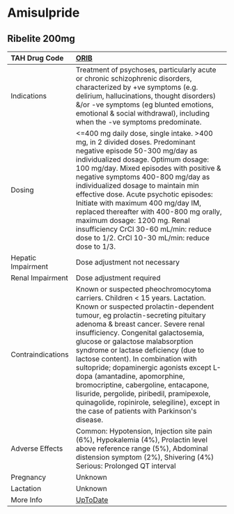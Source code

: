 # Amisulpride

## Ribelite 200mg

| TAH Drug Code      | [ORIB](https://www.tahsda.org.tw/drugs/hissearch.php?drug_code=ORIB)                                                                                                                                                                                                                                                                                                                                                                                                                                                                                                                                                      |
|:-------------------|:--------------------------------------------------------------------------------------------------------------------------------------------------------------------------------------------------------------------------------------------------------------------------------------------------------------------------------------------------------------------------------------------------------------------------------------------------------------------------------------------------------------------------------------------------------------------------------------------------------------------------|
| Indications        | Treatment of psychoses, particularly acute or chronic schizophrenic disorders, characterized by +ve symptoms (e.g. delirium, hallucinations, thought disorders) &/or -ve symptoms (eg blunted emotions, emotional & social withdrawal), including when the -ve symptoms predominate.                                                                                                                                                                                                                                                                                                                                      |
| Dosing             | <=400 mg daily dose, single intake. >400 mg, in 2 divided doses. Predominant negative episode 50-300 mg/day as individualized dosage. Optimum dosage: 100 mg/day. Mixed episodes with positive & negative symptoms 400-800 mg/day as individualized dosage to maintain min effective dose. Acute psychotic episodes: Initiate with maximum 400 mg/day IM, replaced thereafter with 400-800 mg orally, maximum dosage: 1200 mg. Renal insufficiency CrCl 30-60 mL/min: reduce dose to 1/2. CrCl 10-30 mL/min: reduce dose to 1/3.                                                                                          |
| Hepatic Impairment | Dose adjustment not necessary                                                                                                                                                                                                                                                                                                                                                                                                                                                                                                                                                                                             |
| Renal Impairment   | Dose adjustment required                                                                                                                                                                                                                                                                                                                                                                                                                                                                                                                                                                                                  |
| Contraindications  | Known or suspected pheochromocytoma carriers. Children < 15 years. Lactation. Known or suspected prolactin-dependent tumour, eg prolactin-secreting pituitary adenoma & breast cancer. Severe renal insufficiency. Congenital galactosemia, glucose or galactose malabsorption syndrome or lactase deficiency (due to lactose content). In combination with sultopride; dopaminergic agonists except L-dopa (amantadine, apomorphine, bromocriptine, cabergoline, entacapone, lisuride, pergolide, piribedil, pramipexole, quinagolide, ropinirole, selegiline), except in the case of patients with Parkinson's disease. |
| Adverse Effects    | Common: Hypotension, Injection site pain (6%), Hypokalemia (4%), Prolactin level above reference range (5%), Abdominal distension symptom (2%), Shivering (4%) Serious: Prolonged QT interval                                                                                                                                                                                                                                                                                                                                                                                                                             |
| Pregnancy          | Unknown                                                                                                                                                                                                                                                                                                                                                                                                                                                                                                                                                                                                                   |
| Lactation          | Unknown                                                                                                                                                                                                                                                                                                                                                                                                                                                                                                                                                                                                                   |
| More Info          | [UpToDate](https://www.uptodate.com/contents/amisulpride-antipsychotic-oral-international-drug-information-concise)                                                                                                                                                                                                                                                                                                                                                                                                                                                                                                       |

